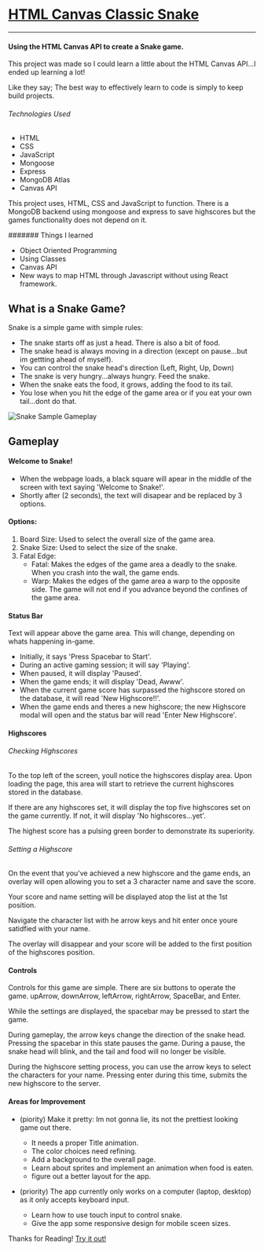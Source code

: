 # [HTML Canvas Classic Snake](https://snake-game-production-a232.up.railway.app)

---

#### Using the HTML Canvas API to create a Snake game.

This project was made so I could learn a little about the HTML Canvas API...I ended up learning a lot!

Like they say; The best way to effectively learn to code is simply to keep build projects.

###### Technologies Used
- HTML
- CSS
- JavaScript
- Mongoose
- Express
- MongoDB Atlas
- Canvas API

This project uses, HTML, CSS and JavaScript to function. There is a MongoDB backend using mongoose and express to save highscores but the games functionality does not depend on it. 

####### Things I learned 
- Object Oriented Programming
- Using Classes
- Canvas API
- New ways to map HTML through Javascript without using React framework.

## What is a Snake Game?
Snake is a simple game with simple rules:
- The snake starts off as just a head. There is also a bit of food.
- The snake head is always moving in a direction (except on pause...but im gettting ahead of myself).
- You can control the snake head's direction (Left, Right, Up, Down)
- The snake is very hungry...always hungry. Feed the snake.
- When the snake eats the food, it grows, adding the food to its tail.
- You lose when you hit the edge of the game area or if you eat your own tail...dont do that.

![Snake Sample Gameplay](https://upload.wikimedia.org/wikipedia/commons/5/55/Snake_can_be_completed.gif)

## Gameplay

#### Welcome to Snake!

- When the webpage loads, a black square will apear in the middle of the screen with text saying 'Welcome to Snake!'.
- Shortly after (2 seconds), the text will disapear and be replaced by 3 options.

#### Options:
1. Board Size: Used to select the overall size of the game area.
2. Snake Size: Used to select the size of the snake.
3. Fatal Edge:
   - Fatal: Makes the edges of the game area a deadly to the snake. When you crash into the wall, the game ends.
   - Warp: Makes the edges of the game area a warp to the opposite side. The game will not end if you advance beyond the confines of the game area.

#### Status Bar
Text will appear above the game area. This will change, depending on whats happening in-game.
- Initially, it says 'Press Spacebar to Start'.
- During an active gaming session; it will say 'Playing'.
- When paused, it will display 'Paused'.
- When the game ends; it will display 'Dead, Awww'.
- When the current game score has surpassed the highscore stored on the database, it will read 'New Highscore!!'.
- When the game ends and theres a new highscore; the new Highscore modal will open and the status bar will read 'Enter New Highscore'.

#### Highscores

###### Checking Highscores
To the top left of the screen, youll notice the highscores display area. Upon loading the page, this area will start to retrieve the current highscores stored in the database.

If there are any highscores set, it will display the top five highscores set on the game currently. If not, it will display 'No highscores...yet'.

The highest score has a pulsing green border to demonstrate its superiority.

###### Setting a Highscore 
On the event that you've achieved a new highscore and the game ends, an overlay will open allowing you to set a 3 character name and save the score.

Your score and name setting will be displayed atop the list at the 1st position. 

Navigate the character list with he arrow keys and hit enter once youre satidfied with your name.

The overlay will disappear and your score will be added to the first position of the highscores position.

#### Controls

Controls for this game are simple. There are six buttons to operate the game. upArrow, downArrow, leftArrow, rightArrow, SpaceBar, and Enter.

While the settings are displayed, the spacebar may be pressed to start the game.

During gameplay, the arrow keys change the direction of the snake head. Pressing the spacebar in this state pauses the game. During a pause, the snake head will blink, and the tail and food will no longer be visible. 

During the highscore setting process, you can use the arrow keys to select the characters for your name. Pressing enter during this time, submits the new highscore to the server.

#### Areas for Improvement
- (piority) Make it pretty: Im not gonna lie, its not the prettiest looking game out there.
   - It needs a proper Title animation.
   - The color choices need refining.
   - Add a background to the overall page.
   - Learn about sprites and implement an animation when food is eaten.
   - figure out a better layout for the app.
   
- (priority) The app currently only works on a computer (laptop, desktop) as it only accepts keyboard input.
   - Learn how to use touch input to control snake.
   - Give the app some responsive design for mobile sceen sizes.
 

Thanks for Reading!  [Try it out!](https://snake-game-production-a232.up.railway.app)
